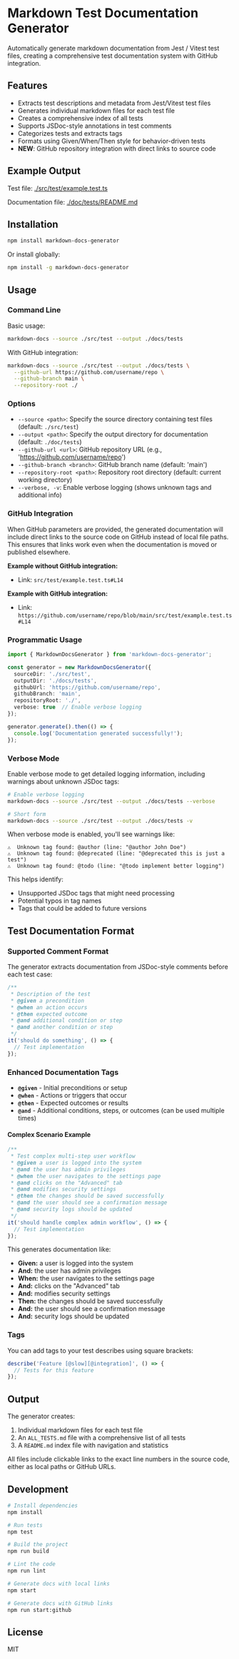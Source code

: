# Markdown Test Documentation Generator

Automatically generate markdown documentation from Jest / Vitest test files, creating a comprehensive test documentation system with GitHub integration.

## Features

- Extracts test descriptions and metadata from Jest/Vitest test files
- Generates individual markdown files for each test file
- Creates a comprehensive index of all tests
- Supports JSDoc-style annotations in test comments
- Categorizes tests and extracts tags
- Formats using Given/When/Then style for behavior-driven tests
- **NEW**: GitHub repository integration with direct links to source code

## Example Output
Test file: [./src/test/example.test.ts](./src/test/example.test.ts)

Documentation file: [./doc/tests/README.md](./doc/tests/README.md)

## Installation

```bash
npm install markdown-docs-generator
```

Or install globally:

```bash
npm install -g markdown-docs-generator
```

## Usage

### Command Line

Basic usage:
```bash
markdown-docs --source ./src/test --output ./docs/tests
```

With GitHub integration:
```bash
markdown-docs --source ./src/test --output ./docs/tests \
  --github-url https://github.com/username/repo \
  --github-branch main \
  --repository-root ./
```

### Options

- `--source <path>`: Specify the source directory containing test files (default: `./src/test`)
- `--output <path>`: Specify the output directory for documentation (default: `./doc/tests`)
- `--github-url <url>`: GitHub repository URL (e.g., 'https://github.com/username/repo')
- `--github-branch <branch>`: GitHub branch name (default: 'main')
- `--repository-root <path>`: Repository root directory (default: current working directory)
- `--verbose, -v`: Enable verbose logging (shows unknown tags and additional info)

### GitHub Integration

When GitHub parameters are provided, the generated documentation will include direct links to the source code on GitHub instead of local file paths. This ensures that links work even when the documentation is moved or published elsewhere.

**Example without GitHub integration:**
- Link: `src/test/example.test.ts#L14`

**Example with GitHub integration:**
- Link: `https://github.com/username/repo/blob/main/src/test/example.test.ts#L14`

### Programmatic Usage

```typescript
import { MarkdownDocsGenerator } from 'markdown-docs-generator';

const generator = new MarkdownDocsGenerator({
  sourceDir: './src/test',
  outputDir: './docs/tests',
  githubUrl: 'https://github.com/username/repo',
  githubBranch: 'main',
  repositoryRoot: './',
  verbose: true  // Enable verbose logging
});

generator.generate().then(() => {
  console.log('Documentation generated successfully!');
});
```

### Verbose Mode

Enable verbose mode to get detailed logging information, including warnings about unknown JSDoc tags:

```bash
# Enable verbose logging
markdown-docs --source ./src/test --output ./docs/tests --verbose

# Short form
markdown-docs --source ./src/test --output ./docs/tests -v
```

When verbose mode is enabled, you'll see warnings like:
```
⚠️  Unknown tag found: @author (line: "@author John Doe")
⚠️  Unknown tag found: @deprecated (line: "@deprecated this is just a test")
⚠️  Unknown tag found: @todo (line: "@todo implement better logging")
```

This helps identify:
- Unsupported JSDoc tags that might need processing
- Potential typos in tag names
- Tags that could be added to future versions

## Test Documentation Format

### Supported Comment Format

The generator extracts documentation from JSDoc-style comments before each test case:

```typescript
/**
 * Description of the test
 * @given a precondition
 * @when an action occurs
 * @then expected outcome
 * @and additional condition or step
 * @and another condition or step
 */
it('should do something', () => {
  // Test implementation
});
```

### Enhanced Documentation Tags

- **`@given`** - Initial preconditions or setup
- **`@when`** - Actions or triggers that occur  
- **`@then`** - Expected outcomes or results
- **`@and`** - Additional conditions, steps, or outcomes (can be used multiple times)

#### Complex Scenario Example

```typescript
/**
 * Test complex multi-step user workflow
 * @given a user is logged into the system
 * @and the user has admin privileges
 * @when the user navigates to the settings page
 * @and clicks on the "Advanced" tab
 * @and modifies security settings
 * @then the changes should be saved successfully
 * @and the user should see a confirmation message
 * @and security logs should be updated
 */
it('should handle complex admin workflow', () => {
  // Test implementation
});
```

This generates documentation like:
- **Given:** a user is logged into the system
- **And:** the user has admin privileges  
- **When:** the user navigates to the settings page
- **And:** clicks on the "Advanced" tab
- **And:** modifies security settings
- **Then:** the changes should be saved successfully
- **And:** the user should see a confirmation message
- **And:** security logs should be updated

### Tags

You can add tags to your test describes using square brackets:

```typescript
describe('Feature [@slow][@integration]', () => {
  // Tests for this feature
});
```

## Output

The generator creates:

1. Individual markdown files for each test file
2. An `ALL_TESTS.md` file with a comprehensive list of all tests
3. A `README.md` index file with navigation and statistics

All files include clickable links to the exact line numbers in the source code, either as local paths or GitHub URLs.

## Development

```bash
# Install dependencies
npm install

# Run tests
npm test

# Build the project
npm run build

# Lint the code
npm run lint

# Generate docs with local links
npm start

# Generate docs with GitHub links
npm run start:github
```

## License

MIT